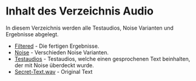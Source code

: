 # Inhalt des Verzeichnis Audio

In diesem Verzeichnis werden alle Testaudios, Noise Varianten und Ergebnisse abgelegt.

- [Filtered](Filtered) - Die fertigen Ergebnisse.
- [Noise](Noise/) - Verschieden Noise Varianten.
- [Testaudios](Testaudios) - Testaudios, welche einen gesprochenen Text beinhalten, der mit Noise überdeckt wurde.
- [Secret-Text.wav](Secret-Text.wav) - Original Text
